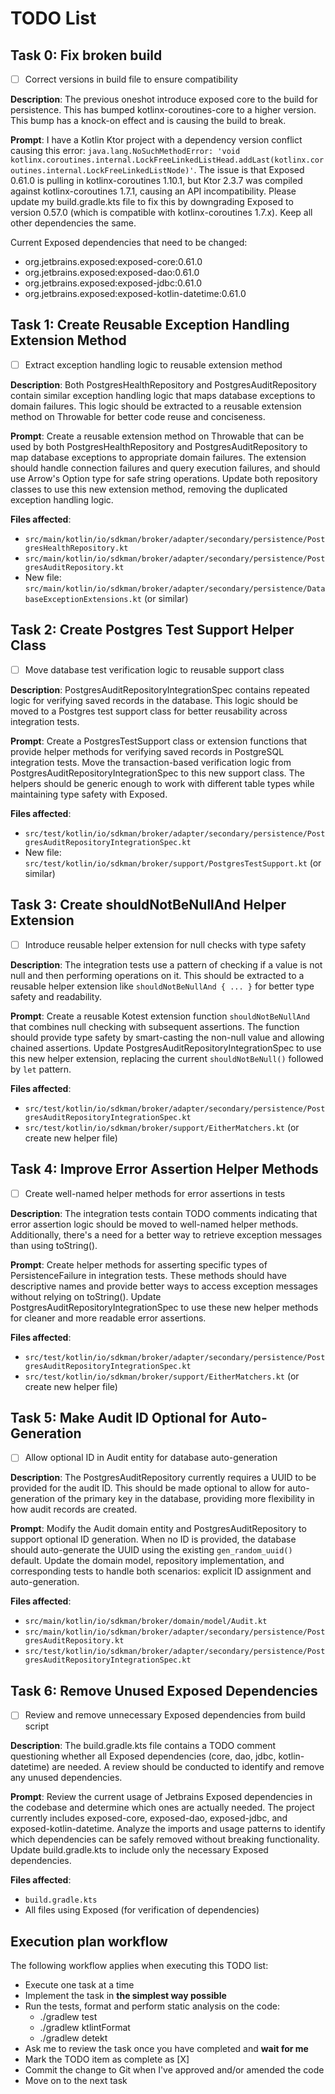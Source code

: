 # TODO List

## Task 0: Fix broken build

- [ ] Correct versions in build file to ensure compatibility

**Description**: The previous oneshot introduce exposed core to the build for persistence. This has bumped kotlinx-coroutines-core to a higher version. This bump has a knock-on effect and is causing the build to break.

**Prompt**: I have a Kotlin Ktor project with a dependency version conflict causing this error: `java.lang.NoSuchMethodError: 'void kotlinx.coroutines.internal.LockFreeLinkedListHead.addLast(kotlinx.coroutines.internal.LockFreeLinkedListNode)'`. The issue is that Exposed 0.61.0 is pulling in kotlinx-coroutines 1.10.1, but Ktor 2.3.7 was compiled against kotlinx-coroutines 1.7.1, causing an API incompatibility. Please update my build.gradle.kts file to fix this by downgrading Exposed to version 0.57.0 (which is compatible with kotlinx-coroutines 1.7.x). Keep all other dependencies the same.

Current Exposed dependencies that need to be changed:
- org.jetbrains.exposed:exposed-core:0.61.0
- org.jetbrains.exposed:exposed-dao:0.61.0
- org.jetbrains.exposed:exposed-jdbc:0.61.0
- org.jetbrains.exposed:exposed-kotlin-datetime:0.61.0

## Task 1: Create Reusable Exception Handling Extension Method

- [ ] Extract exception handling logic to reusable extension method

**Description**: Both PostgresHealthRepository and PostgresAuditRepository contain similar exception handling logic that maps database exceptions to domain failures. This logic should be extracted to a reusable extension method on Throwable for better code reuse and conciseness.

**Prompt**: Create a reusable extension method on Throwable that can be used by both PostgresHealthRepository and PostgresAuditRepository to map database exceptions to appropriate domain failures. The extension should handle connection failures and query execution failures, and should use Arrow's Option type for safe string operations. Update both repository classes to use this new extension method, removing the duplicated exception handling logic.

**Files affected**:
- `src/main/kotlin/io/sdkman/broker/adapter/secondary/persistence/PostgresHealthRepository.kt`
- `src/main/kotlin/io/sdkman/broker/adapter/secondary/persistence/PostgresAuditRepository.kt`
- New file: `src/main/kotlin/io/sdkman/broker/adapter/secondary/persistence/DatabaseExceptionExtensions.kt` (or similar)

## Task 2: Create Postgres Test Support Helper Class

- [ ] Move database test verification logic to reusable support class

**Description**: PostgresAuditRepositoryIntegrationSpec contains repeated logic for verifying saved records in the database. This logic should be moved to a Postgres test support class for better reusability across integration tests.

**Prompt**: Create a PostgresTestSupport class or extension functions that provide helper methods for verifying saved records in PostgreSQL integration tests. Move the transaction-based verification logic from PostgresAuditRepositoryIntegrationSpec to this new support class. The helpers should be generic enough to work with different table types while maintaining type safety with Exposed.

**Files affected**:
- `src/test/kotlin/io/sdkman/broker/adapter/secondary/persistence/PostgresAuditRepositoryIntegrationSpec.kt`
- New file: `src/test/kotlin/io/sdkman/broker/support/PostgresTestSupport.kt` (or similar)

## Task 3: Create shouldNotBeNullAnd Helper Extension

- [ ] Introduce reusable helper extension for null checks with type safety

**Description**: The integration tests use a pattern of checking if a value is not null and then performing operations on it. This should be extracted to a reusable helper extension like `shouldNotBeNullAnd { ... }` for better type safety and readability.

**Prompt**: Create a reusable Kotest extension function `shouldNotBeNullAnd` that combines null checking with subsequent assertions. The function should provide type safety by smart-casting the non-null value and allowing chained assertions. Update PostgresAuditRepositoryIntegrationSpec to use this new helper extension, replacing the current `shouldNotBeNull()` followed by `let` pattern.

**Files affected**:
- `src/test/kotlin/io/sdkman/broker/adapter/secondary/persistence/PostgresAuditRepositoryIntegrationSpec.kt`
- `src/test/kotlin/io/sdkman/broker/support/EitherMatchers.kt` (or create new helper file)

## Task 4: Improve Error Assertion Helper Methods

- [ ] Create well-named helper methods for error assertions in tests

**Description**: The integration tests contain TODO comments indicating that error assertion logic should be moved to well-named helper methods. Additionally, there's a need for a better way to retrieve exception messages than using toString().

**Prompt**: Create helper methods for asserting specific types of PersistenceFailure in integration tests. These methods should have descriptive names and provide better ways to access exception messages without relying on toString(). Update PostgresAuditRepositoryIntegrationSpec to use these new helper methods for cleaner and more readable error assertions.

**Files affected**:
- `src/test/kotlin/io/sdkman/broker/adapter/secondary/persistence/PostgresAuditRepositoryIntegrationSpec.kt`
- `src/test/kotlin/io/sdkman/broker/support/EitherMatchers.kt` (or create new helper file)

## Task 5: Make Audit ID Optional for Auto-Generation

- [ ] Allow optional ID in Audit entity for database auto-generation

**Description**: The PostgresAuditRepository currently requires a UUID to be provided for the audit ID. This should be made optional to allow for auto-generation of the primary key in the database, providing more flexibility in how audit records are created.

**Prompt**: Modify the Audit domain entity and PostgresAuditRepository to support optional ID generation. When no ID is provided, the database should auto-generate the UUID using the existing `gen_random_uuid()` default. Update the domain model, repository implementation, and corresponding tests to handle both scenarios: explicit ID assignment and auto-generation.

**Files affected**:
- `src/main/kotlin/io/sdkman/broker/domain/model/Audit.kt`
- `src/main/kotlin/io/sdkman/broker/adapter/secondary/persistence/PostgresAuditRepository.kt`
- `src/test/kotlin/io/sdkman/broker/adapter/secondary/persistence/PostgresAuditRepositoryIntegrationSpec.kt`

## Task 6: Remove Unused Exposed Dependencies

- [ ] Review and remove unnecessary Exposed dependencies from build script

**Description**: The build.gradle.kts file contains a TODO comment questioning whether all Exposed dependencies (core, dao, jdbc, kotlin-datetime) are needed. A review should be conducted to identify and remove any unused dependencies.

**Prompt**: Review the current usage of Jetbrains Exposed dependencies in the codebase and determine which ones are actually needed. The project currently includes exposed-core, exposed-dao, exposed-jdbc, and exposed-kotlin-datetime. Analyze the imports and usage patterns to identify which dependencies can be safely removed without breaking functionality. Update build.gradle.kts to include only the necessary Exposed dependencies.

**Files affected**:
- `build.gradle.kts`
- All files using Exposed (for verification of dependencies)

## Execution plan workflow

The following workflow applies when executing this TODO list:
- Execute one task at a time
- Implement the task in **the simplest way possible**
- Run the tests, format and perform static analysis on the code:
  - ./gradlew test
  - ./gradlew ktlintFormat
  - ./gradlew detekt
- Ask me to review the task once you have completed and **wait for me**
- Mark the TODO item as complete as [X]
- Commit the change to Git when I've approved and/or amended the code
- Move on to the next task
